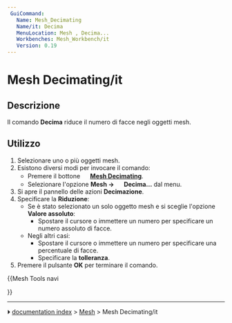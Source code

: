 ```yaml
---
 GuiCommand:
   Name: Mesh_Decimating
   Name/it: Decima
   MenuLocation: Mesh , Decima...
   Workbenches: Mesh_Workbench/it
   Version: 0.19
---
```


# Mesh Decimating/it



## Descrizione

Il comando **Decima** riduce il numero di facce negli oggetti mesh.



## Utilizzo

1.  Selezionare uno o più oggetti mesh.
2.  Esistono diversi modi per invocare il comando:
    -   Premere il bottone **<img src="images/Mesh_Decimating.svg" width=16px> [Mesh Decimating](Mesh_Decimating/it.md)**.
    -   Selezionare l\'opzione **Mesh → <img src="images/Mesh_Decimating.svg" width=16px> Decima...** dal menu.
3.  Si apre il pannello delle azioni **Decimazione**.
4.  Specificare la **Riduzione**:
    -   Se è stato selezionato un solo oggetto mesh e si sceglie l\'opzione **Valore assoluto**:
        -   Spostare il cursore o immettere un numero per specificare un numero assoluto di facce.
    -   Negli altri casi:
        -   Spostare il cursore o immettere un numero per specificare una percentuale di facce.
        -   Specificare la **tolleranza**.
5.  Premere il pulsante **OK** per terminare il comando.





{{Mesh Tools navi

}}



---
⏵ [documentation index](../README.md) > [Mesh](Mesh_Workbench.md) > Mesh Decimating/it
